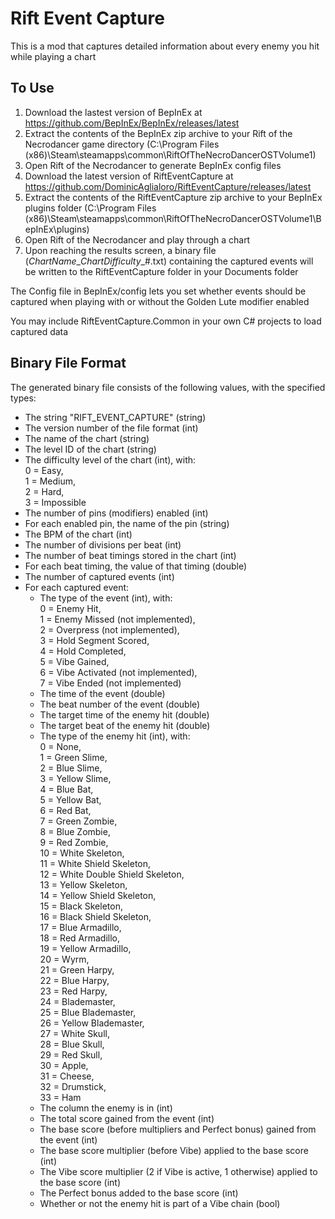 # Rift Event Capture

This is a mod that captures detailed information about every enemy you hit while playing a chart

## To Use

1. Download the lastest version of BepInEx at <https://github.com/BepInEx/BepInEx/releases/latest>
2. Extract the contents of the BepInEx zip archive to your Rift of the Necrodancer game directory (C:\Program Files (x86)\Steam\steamapps\common\RiftOfTheNecroDancerOSTVolume1)
3. Open Rift of the Necrodancer to generate BepInEx config files
4. Download the latest version of RiftEventCapture at <https://github.com/DominicAglialoro/RiftEventCapture/releases/latest>
5. Extract the contents of the RiftEventCapture zip archive to your BepInEx plugins folder (C:\Program Files (x86)\Steam\steamapps\common\RiftOfTheNecroDancerOSTVolume1\BepInEx\plugins)
6. Open Rift of the Necrodancer and play through a chart
7. Upon reaching the results screen, a binary file (*ChartName*\_*ChartDifficulty*\_#.txt) containing the captured events will be written to the RiftEventCapture folder in your Documents folder

The Config file in BepInEx/config lets you set whether events should be captured when playing with or without the Golden Lute modifier enabled

You may include RiftEventCapture.Common in your own C# projects to load captured data

## Binary File Format

The generated binary file consists of the following values, with the specified types:

* The string "RIFT_EVENT_CAPTURE" (string)
* The version number of the file format (int)
* The name of the chart (string)
* The level ID of the chart (string)
* The difficulty level of the chart (int), with: \
  0 = Easy, \
  1 = Medium, \
  2 = Hard, \
  3 = Impossible
* The number of pins (modifiers) enabled (int)
* For each enabled pin, the name of the pin (string)
* The BPM of the chart (int)
* The number of divisions per beat (int)
* The number of beat timings stored in the chart (int)
* For each beat timing, the value of that timing (double)
* The number of captured events (int)
* For each captured event:
  * The type of the event (int), with: \
    0 = Enemy Hit, \
    1 = Enemy Missed (not implemented), \
    2 = Overpress (not implemented), \
    3 = Hold Segment Scored, \
    4 = Hold Completed, \
    5 = Vibe Gained, \
    6 = Vibe Activated (not implemented), \
    7 = Vibe Ended (not implemented)
  * The time of the event (double)
  * The beat number of the event (double)
  * The target time of the enemy hit (double)
  * The target beat of the enemy hit (double)
  * The type of the enemy hit (int), with: \
    0 = None, \
    1 = Green Slime, \
    2 = Blue Slime, \
    3 = Yellow Slime, \
    4 = Blue Bat, \
    5 = Yellow Bat, \
    6 = Red Bat, \
    7 = Green Zombie, \
    8 = Blue Zombie, \
    9 = Red Zombie, \
    10 = White Skeleton, \
    11 = White Shield Skeleton, \
    12 = White Double Shield Skeleton, \
    13 = Yellow Skeleton, \
    14 = Yellow Shield Skeleton, \
    15 = Black Skeleton, \
    16 = Black Shield Skeleton, \
    17 = Blue Armadillo, \
    18 = Red Armadillo, \
    19 = Yellow Armadillo, \
    20 = Wyrm, \
    21 = Green Harpy, \
    22 = Blue Harpy, \
    23 = Red Harpy, \
    24 = Blademaster, \
    25 = Blue Blademaster, \
    26 = Yellow Blademaster, \
    27 = White Skull, \
    28 = Blue Skull, \
    29 = Red Skull, \
    30 = Apple, \
    31 = Cheese, \
    32 = Drumstick, \
    33 = Ham
  * The column the enemy is in (int)
  * The total score gained from the event (int)
  * The base score (before multipliers and Perfect bonus) gained from the event (int)
  * The base score multiplier (before Vibe) applied to the base score (int)
  * The Vibe score multiplier (2 if Vibe is active, 1 otherwise) applied to the base score (int)
  * The Perfect bonus added to the base score (int)
  * Whether or not the enemy hit is part of a Vibe chain (bool)
